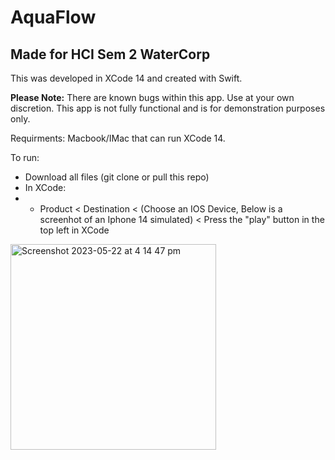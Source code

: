 # AquaFlow
## Made for HCI Sem 2 WaterCorp

This was developed in XCode 14 and created with Swift.

**Please Note:** There are known bugs within this app. Use at your own discretion. This app is not fully functional and is for demonstration purposes only.

Requirments: Macbook/IMac that can run XCode 14.

To run:
- Download all files (git clone or pull this repo)
- In XCode: 
 - * Product < Destination < (Choose an IOS Device, Below is a screenhot of an Iphone 14 simulated) < Press the "play" button in the top left in XCode

<img width="329" alt="Screenshot 2023-05-22 at 4 14 47 pm" src="https://github.com/Acridious/SilverSprout_Demo/assets/68813540/af969822-548e-451e-bef8-6c1108f1d4c4">
